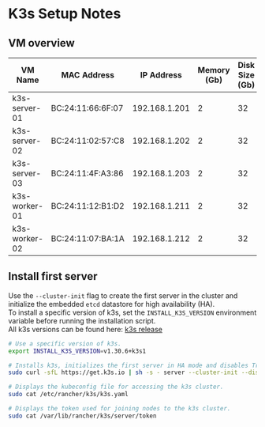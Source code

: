 # K3s Setup Notes

## VM overview

| VM Name       | MAC Address       | IP Address    | Memory (Gb) | Disk Size (Gb) | CPU Cores |
|---------------|-------------------|---------------|-------------|----------------|-----------|
| k3s-server-01 | BC:24:11:66:6F:07 | 192.168.1.201 | 2           | 32             | 2         |
| k3s-server-02 | BC:24:11:02:57:C8 | 192.168.1.202 | 2           | 32             | 2         |
| k3s-server-03 | BC:24:11:4F:A3:86 | 192.168.1.203 | 2           | 32             | 2         |
| k3s-worker-01 | BC:24:11:12:B1:D2 | 192.168.1.211 | 2           | 32             | 2         |
| k3s-worker-02 | BC:24:11:07:BA:1A | 192.168.1.212 | 2           | 32             | 2         |

## Install first server

Use the `--cluster-init` flag to create the first server in the cluster and initialize the embedded `etcd` datastore for
high availability (HA).  
To install a specific version of k3s, set the `INSTALL_K3S_VERSION` environment variable before running the installation
script.  
All k3s versions can be found here: [k3s release](https://github.com/k3s-io/k3s/releases)

```bash
# Use a specific version of k3s.
export INSTALL_K3S_VERSION=v1.30.6+k3s1

# Installs k3s, initializes the first server in HA mode and disables Traefik and the ServiceLB load balancer.
sudo curl -sfL https://get.k3s.io | sh -s - server --cluster-init --disable="traefik" --disable="servicelb"

# Displays the kubeconfig file for accessing the k3s cluster.
sudo cat /etc/rancher/k3s/k3s.yaml

# Displays the token used for joining nodes to the k3s cluster.
sudo cat /var/lib/rancher/k3s/server/token
```
